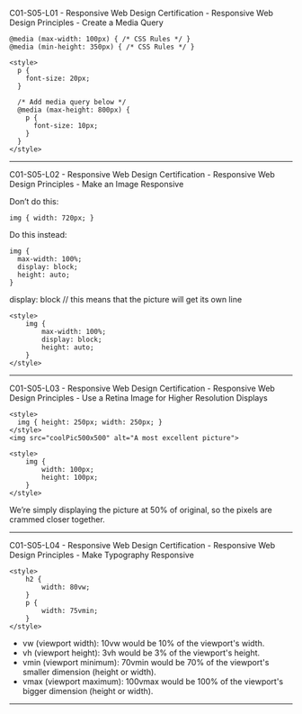 C01-S05-L01 - Responsive Web Design Certification - Responsive Web Design Principles - Create a Media Query

```
@media (max-width: 100px) { /* CSS Rules */ }
@media (min-height: 350px) { /* CSS Rules */ }
```

```
<style>
  p {
    font-size: 20px;
  }

  /* Add media query below */
  @media (max-height: 800px) {
    p {
      font-size: 10px;
    }
  }
</style>
```

---
C01-S05-L02 - Responsive Web Design Certification - Responsive Web Design Principles - Make an Image Responsive

Don’t do this:
```
img { width: 720px; }
```

Do this instead:
```
img {
  max-width: 100%;
  display: block;
  height: auto;
}
```

display: block // this means that the picture will get its own line

```
<style>
    img {
        max-width: 100%;
        display: block;
        height: auto;
    }
</style>
```

---
C01-S05-L03 - Responsive Web Design Certification - Responsive Web Design Principles - Use a Retina Image for Higher Resolution Displays

```
<style>
  img { height: 250px; width: 250px; }
</style>
<img src="coolPic500x500" alt="A most excellent picture">
```

```
<style>
    img {
        width: 100px;
        height: 100px;
    }
</style>
```

We’re simply displaying the picture at 50% of original, so the pixels are crammed closer together.

---
C01-S05-L04 - Responsive Web Design Certification - Responsive Web Design Principles - Make Typography Responsive

```
<style>
    h2 {
        width: 80vw;
    }
    p {
        width: 75vmin;
    }
</style>
```

- vw (viewport width): 10vw would be 10% of the viewport's width.
- vh (viewport height): 3vh would be 3% of the viewport's height.
- vmin (viewport minimum): 70vmin would be 70% of the viewport's smaller dimension (height or width).
- vmax (viewport maximum): 100vmax would be 100% of the viewport's bigger dimension (height or width).

---

